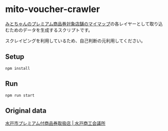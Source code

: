 # mito-voucher-crawler

[みとちゃんのプレミアム商品券対象店舗のマイマップ](https://www.google.com/maps/d/edit?mid=1pEteLoA3m0iknUxZS9azuEeBwyQU8Nnm&usp=sharing)の各レイヤーとして取り込むためのデータを生成するスクリプトです。

スクレイピングを利用しているため、自己判断の元利用してください。

## Setup

```
npm install
```

## Run

```
npm run start
```

## Original data

[水戸市プレミアム付商品券取扱店 | 水戸商工会議所](https://mito.inetcci.or.jp/voucher/index.php)
